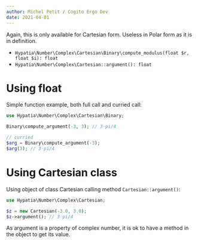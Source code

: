 ```yaml
---
author: Michel Petit / Cogito Ergo Dev
date: 2021-04-01
---
```




Again, this is only available for Cartesian form. Useless in Polar form as it is in definition.

 - `Hypatia\Number\Complex\Cartesian\Binary\compute_modulus(float $r, float $i): float`
 - `Hypatia\Number\Complex\Cartesian::argument(): float`

# Using float

Simple function example, both full call and curried call:

```php
use Hypatia\Number\Complex\Cartesian\Binary;

Binary\compute_argument(-3, 3); // 3⋅pi/4

// curried
$arg = Binary\compute_argument(-3);
$arg(3); // 3⋅pi/4
```

# Using Cartesian class

Using object of class Cartesian calling method `Cartesian::argument()`:

```php
use Hypatia\Number\Complex\Cartesian;

$z = new Cartesian(-3.0, 3.0);
$z->argument(); // 3⋅pi/4
```

As argument is a property of complex number, it is ok to have a method in the
object to get its value.
